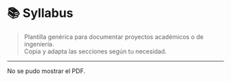 # 📚 Syllabus

> Plantilla genérica para documentar proyectos académicos o de ingeniería.  
> Copia y adapta las secciones según tu necesidad.

---

<object data="../recursos/archivos/Calendario.pdf" type="application/pdf" width="100%" height="600">
  <p>No se pudo mostrar el PDF. 
</object>